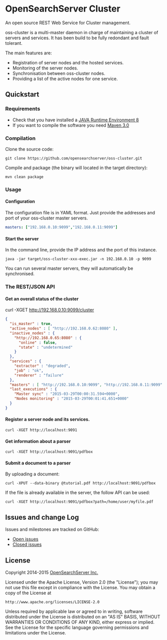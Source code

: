 OpenSearchServer Cluster
========================

An open source REST Web Service for Cluster management.  

oss-cluster is a multi-master daemon in charge of maintaining a cluster of servers and services.
It has been build to be fully redondant and fault tolerant.

The main features are:
- Registration of server nodes and the hosted services.
- Monitoring of the server nodes.
- Synchronisation between oss-cluster nodes.
- Providing a list of the active nodes for one service.

Quickstart
----------

### Requirements

- Check that you have installed a [JAVA Runtime Environment 8](http://openjdk.java.net/install/)
- If you want to compile the software you need [Maven 3.0](http://maven.apache.org/)

### Compilation

Clone the source code:

```shell
git clone https://github.com/opensearchserver/oss-cluster.git
```

Compile and package (the binary will located in the target directory):

```shell
mvn clean package
```

### Usage

#### Configuration

The configuration file is in YAML format. Just provide the addresses and port of your oss-cluster master servers.

```yaml
masters: ["192.168.0.10:9099","192.168.0.11:9099"]
```

#### Start the server

In the command line, provide the IP address and the port of this instance.

```shell
java -jar target/oss-cluster-xxx-exec.jar -n 192.168.0.10 -p 9099
```

You can run several master servers, they will automatically be synchronised. 

### The REST/JSON API

#### Get an overall status of the cluster

curl -XGET http://192.168.0.10:9099/cluster

```json
{
  "is_master" : true,
  "active_nodes" : [ "http://192.168.0.62:8080" ],
  "inactive_nodes" : {
    "http://192.168.0.65:8080" : {
      "online" : false,
      "state" : "undetermined"
    }
  },
  "services" : {
    "extractor" : "degraded",
    "job" : "ok",
    "renderer" : "failure"
  },
  "masters" : [ "http://192.168.0.10:9099", "http://192.168.0.11:9099" ],
  "last_executions" : {
    "Master sync" : "2015-03-29T00:00:31.594+0000",
    "Nodes monitoring" : "2015-03-29T00:01:41.651+0000"
  }
}
```

#### Register a server node and its services.

```shell
curl -XGET http://localhost:9091
```

#### Get information about a parser

```shell
curl -XGET http://localhost:9091/pdfbox
```
    
#### Submit a document to a parser

By uploading a document:

```shell
curl -XPUT --data-binary @tutorial.pdf http://localhost:9091/pdfbox
```
    
If the file is already available in the server, the follow API can be used:

```shell
curl -XGET http://localhost:9091/pdfbox?path=/home/user/myfile.pdf
```

Issues and change Log
---------------------

Issues and milestones are tracked on GitHub:

- [Open issues](https://github.com/opensearchserver/oss-extractor/issues?q=is%3Aopen+is%3Aissue)
- [Closed issues](https://github.com/opensearchserver/oss-extractor/issues?q=is%3Aissue+is%3Aclosed)

License
-------

Copyright 2014-2015 [OpenSearchServer Inc.](http://www.opensearchserver.com)


Licensed under the Apache License, Version 2.0 (the "License");
you may not use this file except in compliance with the License.
You may obtain a copy of the License at

    http://www.apache.org/licenses/LICENSE-2.0

Unless required by applicable law or agreed to in writing, software
distributed under the License is distributed on an "AS IS" BASIS,
WITHOUT WARRANTIES OR CONDITIONS OF ANY KIND, either express or implied.
See the License for the specific language governing permissions and
limitations under the License.
